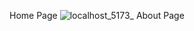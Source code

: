Home Page
![localhost_5173_](https://github.com/OzgeCetin43/ModernRealEstate/assets/32112164/54bf0ec1-5814-436b-9cff-cf66f1416b49)
About Page
